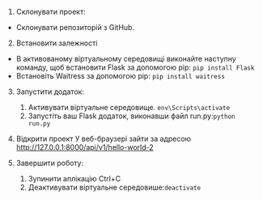 1. Склонувати проект:
- Склонувати репозиторій з GitHub.

2. Встановити залежності
- В активованому віртуальному середовищі виконайте наступну команду, 
щоб встановити Flask за допомогою pip: `pip install Flask`
- Встановіть Waitress за допомогою pip: `pip install waitress`


3. Запустити додаток:
    1. Активувати віртуальне середовище. `env\Scripts\activate`
    2. Запустіть ваш Flask додаток, виконавши файл run.py:`python run.py`

4. Відкрити проект
У веб-браузері зайти за адресою http://127.0.0.1:8000/api/v1/hello-world-2

5. Завершити роботу:
    1. Зупинити аплікацію Ctrl+C
    2. Деактивувати віртуальне середовише:`deactivate`